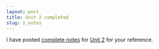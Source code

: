 ```yaml
---
layout: post
title: Unit 2 completed
slug: 1_notes
---
```


I have posted [complete notes](/materials/linear.complete.pdf) for [Unit 2](/linear) for your reference.
